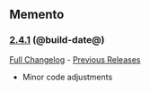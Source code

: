 ## Memento
### [2.4.1](https://github.com/diomsg-code/Memento/tree/2.4.1) (@build-date@)
[Full Changelog](https://github.com/diomsg-code/Memento/compare/2.4.0...2.4.1) - [Previous Releases](https://github.com/diomsg-code/Memento/releases)

- Minor code adjustments